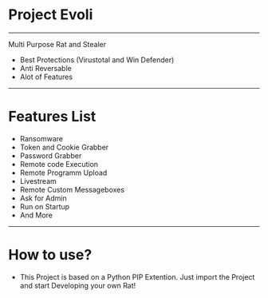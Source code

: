 # Project Evoli
--------------------
Multi Purpose Rat and Stealer
- Best Protections (Virustotal and Win Defender)
- Anti Reversable
- Alot of Features
---------------------------
# Features List
* Ransomware
* Token and Cookie Grabber
* Password Grabber
* Remote code Execution
* Remote Programm Upload
* Livestream
* Remote Custom Messageboxes
* Ask for Admin
* Run on Startup
* And More
-------------------------
# How to use?
* This Project is based on a Python PIP Extention. Just import the Project and start Developing your own Rat!
